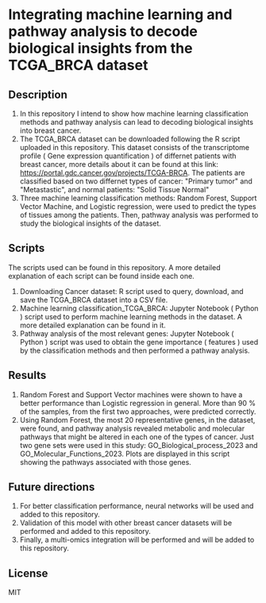 # Integrating machine learning and pathway analysis to decode biological insights from the TCGA_BRCA dataset
## Description
1. In this repository I intend to show how machine learning classification methods and pathway analysis can lead to decoding biological insights into breast cancer.
2. The TCGA_BRCA dataset can be downloaded following the R script uploaded in this repository. This dataset consists of the transcriptome profile ( Gene expression quantification ) of differnet patients with breast cancer, more details about it can be found at this link: https://portal.gdc.cancer.gov/projects/TCGA-BRCA. The patients are classified based on two differnet types of cancer: "Primary tumor"  and "Metastastic", and normal patients: "Solid Tissue Normal"
4. Three machine learning classification methods: Random Forest, Support Vector Machine, and Logistic regression, were used to predict the types of tissues among the patients. Then, pathway analysis was performed to study the biological insights of the dataset.

## Scripts
The scripts used can be found in this repository. A more detailed explanation of each script can be found inside each one.
1. Downloading Cancer dataset: R script used to query, download, and save the TCGA_BRCA dataset into a CSV file.
2. Machine learning classification_TCGA_BRCA: Jupyter Notebook ( Python ) script used to perform machine learning methods in the dataset. A more detailed explanation can be found in it.
3. Pathway analysis of the most relevant genes: Jupyter Notebook ( Python ) script was used to obtain the gene importance ( features ) used by the classification methods and then performed a pathway analysis.

## Results
1. Random Forest and Support Vector machines were shown to have a better performance than Logistic regression in general. More than 90 % of the samples, from the first two approaches, were predicted correctly.
2. Using Random Forest, the most 20 representative genes, in the dataset,  were found, and pathway analysis revealed metabolic and molecular pathways that might be altered in each one of the types of cancer. Just two gene sets were used in this study: GO_Biological_process_2023 and GO_Molecular_Functions_2023. Plots are displayed in this script showing the pathways associated with those genes.

## Future directions
1. For better classification performance, neural networks will be used and added to this repository.
2. Validation of this model with other breast cancer datasets will be performed and added to this repository.
3. Finally, a multi-omics integration will be performed and will be added to this repository. 

## License
MIT
